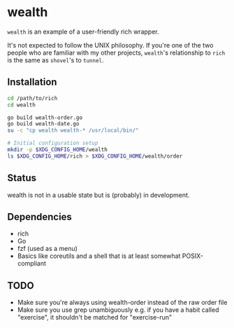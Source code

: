 # wealth
``wealth`` is an example of a user-friendly rich wrapper.

It's not expected to follow the UNIX philosophy. If you're one of the two people
who are familiar with my other projects, ``wealth``'s relationship to ``rich`` is
the same as ``shovel``'s to ``tunnel``.

## Installation
```sh
cd /path/to/rich
cd wealth

go build wealth-order.go
go build wealth-date.go
su -c "cp wealth wealth-* /usr/local/bin/"

# Initial configuration setup
mkdir -p $XDG_CONFIG_HOME/wealth
ls $XDG_CONFIG_HOME/rich > $XDG_CONFIG_HOME/wealth/order
```

## Status
wealth is not in a usable state but is (probably) in development.

## Dependencies
- rich
- Go
- fzf (used as a menu)
- Basics like coreutils and a shell that is at least somewhat POSIX-compliant

## TODO
- Make sure you're always using wealth-order instead of the raw order file
- Make sure you use grep unambiguously
	e.g. if you have a habit called "exercise", it shouldn't be matched for
	"exercise-run"
